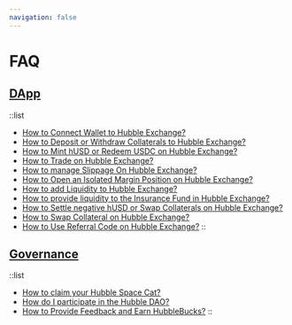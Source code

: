 ```yaml
---
navigation: false
---
```


# FAQ

## [DApp](/faq-dapp)

::list
- [How to Connect Wallet to Hubble Exchange?](/faq-dapp/how-to-connect-wallet-to-hubble-exchange)
- [How to Deposit or Withdraw Collaterals to Hubble Exchange?](/faq-dapp/how-to-deposit-or-withdraw-collaterals-to-hubble-exchange)
- [How to Mint hUSD or Redeem USDC on Hubble Exchange?](/faq-dapp/how-to-mint-husd-or-redeem-usdc-on-hubble-exchange)
- [How to Trade on Hubble Exchange?](/faq-dapp/how-to-trade-on-hubble-exchange)
- [How to manage Slippage On Hubble Exchange?](/faq-dapp/how-to-manage-slippage-on-hubble-exchange)
- [How to Open an Isolated Margin Position on Hubble Exchange?](/faq-dapp/how-to-open-an-isolated-margin-position-on-hubble-exchange)
- [How to add Liquidity to Hubble Exchange?](/faq-dapp/how-to-provide-liquidity-in-hubble-exchange)
- [How to provide liquidity to the Insurance Fund in Hubble Exchange?](/faq-dapp/how-to-provide-liquidity-to-insurance-fund-in-hubble-exchange)
- [How to Settle negative hUSD or Swap Collaterals on Hubble Exchange?](/faq-dapp/how-to-settle-negative-hUSD-or-swap-collaterals-on-hubble-exchange)
- [How to Swap Collateral on Hubble Exchange?](/faq-dapp/how-to-swap-collaterals-on-hubble-exchange)
- [How to Use Referral Code on Hubble Exchange?](/faq-dapp/how-to-create-and-use-referral-code-in-hubble-exchange)
::

## [Governance](/faq-governance)

::list
- [How to claim your Hubble Space Cat?](/faq-governance/claim-spacecats)
- [How do I participate in the Hubble DAO?](/faq-governance/how-to-vote-in-dao)
- [How to Provide Feedback and Earn HubbleBucks?](/faq-governance/how-to-give-feedback)
::
